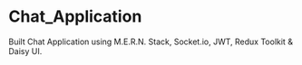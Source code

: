 # Chat_Application
Built Chat Application using M.E.R.N. Stack, Socket.io, JWT, Redux Toolkit & Daisy UI. 

